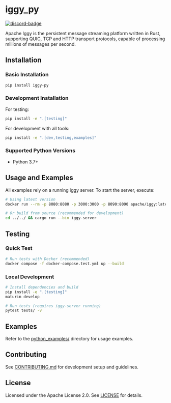 # iggy_py

[![discord-badge](https://img.shields.io/discord/1144142576266530928)](https://discord.gg/C5Sux5NcRa)

Apache Iggy is the persistent message streaming platform written in Rust, supporting QUIC, TCP and HTTP transport protocols, capable of processing millions of messages per second.

## Installation

### Basic Installation

```bash
pip install iggy-py
```

### Development Installation

For testing:

```bash
pip install -e ".[testing]"
```

For development with all tools:

```bash
pip install -e ".[dev,testing,examples]"
```

### Supported Python Versions

- Python 3.7+

## Usage and Examples

All examples rely on a running iggy server. To start the server, execute:

```bash
# Using latest version
docker run --rm -p 8080:8080 -p 3000:3000 -p 8090:8090 apache/iggy:latest

# Or build from source (recommended for development)
cd ../../ && cargo run --bin iggy-server
```

## Testing

### Quick Test

```bash
# Run tests with Docker (recommended)
docker compose -f docker-compose.test.yml up --build
```

### Local Development

```bash
# Install dependencies and build
pip install -e ".[testing]"
maturin develop

# Run tests (requires iggy-server running)
pytest tests/ -v
```

## Examples

Refer to the [python_examples/](https://github.com/apache/iggy/tree/master/foreign/python/python_examples) directory for usage examples.

## Contributing

See [CONTRIBUTING.md](https://github.com/apache/iggy/blob/master/foreign/python/CONTRIBUTING.md) for development setup and guidelines.

## License

Licensed under the Apache License 2.0. See [LICENSE](https://github.com/apache/iggy/blob/master/foreign/python/LICENSE) for details.
